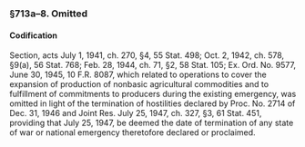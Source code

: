 ### §713a–8. Omitted ###

#### Codification ####

Section, acts July 1, 1941, ch. 270, §4, 55 Stat. 498; Oct. 2, 1942, ch. 578, §9(a), 56 Stat. 768; Feb. 28, 1944, ch. 71, §2, 58 Stat. 105; Ex. Ord. No. 9577, June 30, 1945, 10 F.R. 8087, which related to operations to cover the expansion of production of nonbasic agricultural commodities and to fulfillment of commitments to producers during the existing emergency, was omitted in light of the termination of hostilities declared by Proc. No. 2714 of Dec. 31, 1946 and Joint Res. July 25, 1947, ch. 327, §3, 61 Stat. 451, providing that July 25, 1947, be deemed the date of termination of any state of war or national emergency theretofore declared or proclaimed.